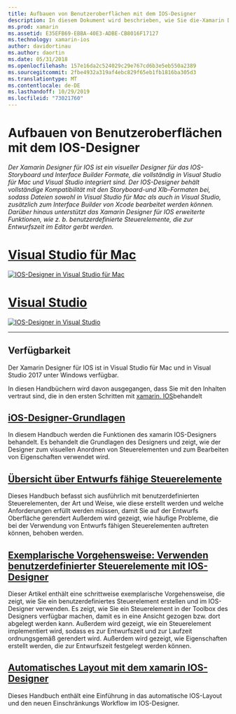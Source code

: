 ```yaml
---
title: Aufbauen von Benutzeroberflächen mit dem IOS-Designer
description: In diesem Dokument wird beschrieben, wie Sie die-Xamarin Designer für IOS verwenden, um die Benutzeroberfläche einer APP mit Storyboards und XIb-Dateien zu erstellen. Es ist mit Dokumenten verknüpft, die die Verfügbarkeit des Tools, seine grundlegende Funktionalität, die Entwurfs fähigen Steuerelemente und Exemplarische Vorgehensweisen zur Verwendung erörtern.
ms.prod: xamarin
ms.assetid: E35EFB69-EBBA-40E3-ADBE-CB8016F17127
ms.technology: xamarin-ios
author: davidortinau
ms.author: daortin
ms.date: 05/31/2018
ms.openlocfilehash: 157e16da2c524029c29e767cd6b3e5eb550a2389
ms.sourcegitcommit: 2fbe4932a319af4ebc829f65eb1fb1816ba305d3
ms.translationtype: MT
ms.contentlocale: de-DE
ms.lasthandoff: 10/29/2019
ms.locfileid: "73021760"
---
```

# <a name="building-user-interfaces-with-the-ios-designer"></a>Aufbauen von Benutzeroberflächen mit dem IOS-Designer

_Der Xamarin Designer für IOS ist ein visueller Designer für das IOS-Storyboard und Interface Builder Formate, die vollständig in Visual Studio für Mac und Visual Studio integriert sind. Der IOS-Designer behält vollständige Kompatibilität mit den Storyboard-und XIb-Formaten bei, sodass Dateien sowohl in Visual Studio für Mac als auch in Visual Studio, zusätzlich zum Interface Builder von Xcode bearbeitet werden können. Darüber hinaus unterstützt das Xamarin Designer für IOS erweiterte Funktionen, wie z. b. benutzerdefinierte Steuerelemente, die zur Entwurfszeit im Editor gerbt werden._

# <a name="visual-studio-for-mactabmacos"></a>[Visual Studio für Mac](#tab/macos)

[![IOS-Designer in Visual Studio für Mac](images/designer-vsmac-sml.png "Der IOS-Designer")](images/designer-vsmac.png#lightbox)

# <a name="visual-studiotabwindows"></a>[Visual Studio](#tab/windows)

[![IOS-Designer in Visual Studio](images/designer-vs.png "Der IOS-Designer")](images/designer-vs.png#lightbox)

-----

## <a name="availability"></a>Verfügbarkeit

Der Xamarin Designer für IOS ist in Visual Studio für Mac und in Visual Studio 2017 unter Windows verfügbar.

In diesen Handbüchern wird davon ausgegangen, dass Sie mit den Inhalten vertraut sind, die in den ersten Schritten mit [xamarin. IOS](~/ios/get-started/index.md)behandelt

## <a name="ios-designer-basicsintroductionmd"></a>[iOS-Designer-Grundlagen](introduction.md)

In diesem Handbuch werden die Funktionen des xamarin IOS-Designers behandelt. Es behandelt die Grundlagen des Designers und zeigt, wie der Designer zum visuellen Anordnen von Steuerelementen und zum Bearbeiten von Eigenschaften verwendet wird.

## <a name="designable-controls-overviewios-designable-controls-overviewmd"></a>[Übersicht über Entwurfs fähige Steuerelemente](ios-designable-controls-overview.md)

Dieses Handbuch befasst sich ausführlich mit benutzerdefinierten Steuerelementen, der Art und Weise, wie diese erstellt werden und welche Anforderungen erfüllt werden müssen, damit Sie auf der Entwurfs Oberfläche gerendert Außerdem wird gezeigt, wie häufige Probleme, die bei der Verwendung von Entwurfs fähigen Steuerelementen auftreten können, behoben werden.

## <a name="walkthrough---using-custom-controls-with-ios-designerios-designable-controls-walkthroughmd"></a>[Exemplarische Vorgehensweise: Verwenden benutzerdefinierter Steuerelemente mit IOS-Designer](ios-designable-controls-walkthrough.md)

Dieser Artikel enthält eine schrittweise exemplarische Vorgehensweise, die zeigt, wie Sie ein benutzerdefiniertes Steuerelement erstellen und im IOS-Designer verwenden. Es zeigt, wie Sie ein Steuerelement in der Toolbox des Designers verfügbar machen, damit es in eine Ansicht gezogen bzw. dort abgelegt werden kann. Außerdem wird gezeigt, wie ein Steuerelement implementiert wird, sodass es zur Entwurfszeit und zur Laufzeit ordnungsgemäß gerendert wird. Außerdem wird gezeigt, wie Eigenschaften erstellt werden, die zur Entwurfszeit festgelegt werden können.

## <a name="auto-layout-with-the-xamarin-ios-designerdesigner-auto-layoutmd"></a>[Automatisches Layout mit dem xamarin IOS-Designer](designer-auto-layout.md)

Dieses Handbuch enthält eine Einführung in das automatische IOS-Layout und den neuen Einschränkungs Workflow im IOS-Designer.
